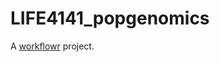 # LIFE4141_popgenomics

A [workflowr][] project.

[workflowr]: https://github.com/jdblischak/workflowr
